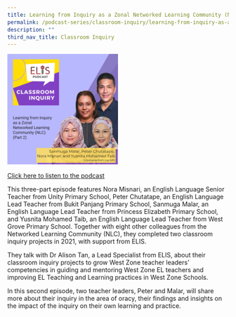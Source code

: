 ```yaml
---
title: Learning from Inquiry as a Zonal Networked Learning Community (NLC) (Part 2)
permalink: /podcast-series/classroom-inquiry/learning-from-inquiry-as-a-zonal-nlc-part2/
description: ""
third_nav_title: Classroom Inquiry
---
```

<img src="/images/podcast%20ci6.png" style="width:50%">

<a href="https://open.spotify.com/episode/3abnYRBDsz52SE1qq5xLA4?si=zyQlsU78RWuYtsdCKBUW7g">Click here to listen to the podcast</a>

This three-part episode features Nora Misnari, an English Language Senior Teacher from Unity Primary School, Peter Chutatape, an English Language Lead Teacher from Bukit Panjang Primary School, Sanmuga Malar, an English Language Lead Teacher from Princess Elizabeth Primary School, and Yusnita Mohamed Taib, an English Language Lead Teacher from West Grove Primary School. Together with eight other colleagues from the Networked Learning Community (NLC), they completed two classroom inquiry projects in 2021, with support from ELIS.&nbsp;

They talk with Dr Alison Tan, a Lead Specialist from ELIS, about their classroom inquiry projects to grow West Zone teacher leaders’ competencies in guiding and mentoring West Zone EL teachers and improving EL Teaching and Learning practices in West Zone Schools.

In this second episode, two teacher leaders, Peter and Malar, will share more about their inquiry in the area of oracy, their findings and insights on the impact of the inquiry on their own learning and practice.
